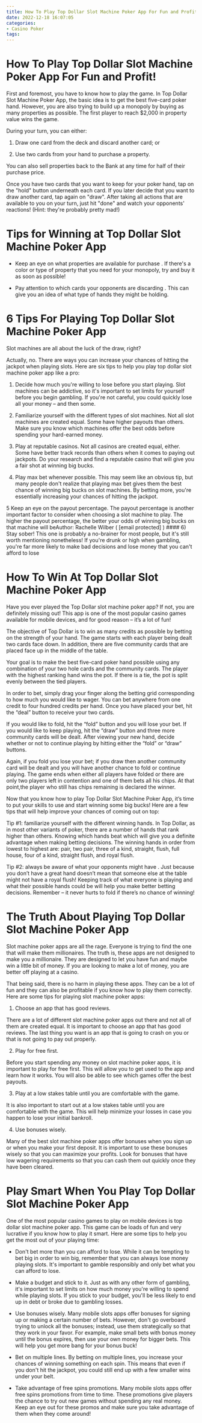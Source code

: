 ```yaml
---
title: How To Play Top Dollar Slot Machine Poker App For Fun and Profit!
date: 2022-12-18 16:07:05
categories:
- Casino Poker
tags:
---
```



#  How To Play Top Dollar Slot Machine Poker App For Fun and Profit!

First and foremost, you have to know how to play the game. In Top Dollar Slot Machine Poker App, the basic idea is to get the best five-card poker hand. However, you are also trying to build up a monopoly by buying as many properties as possible. The first player to reach $2,000 in property value wins the game.

During your turn, you can either:

1) Draw one card from the deck and discard another card; or

2) Use two cards from your hand to purchase a property.

You can also sell properties back to the Bank at any time for half of their purchase price.

Once you have two cards that you want to keep for your poker hand, tap on the "hold" button underneath each card. If you later decide that you want to draw another card, tap again on "draw". After taking all actions that are available to you on your turn, just hit "done" and watch your opponents' reactions! (Hint: they're probably pretty mad!)

  # Tips for Winning at Top Dollar Slot Machine Poker App 

 * Keep an eye on what properties are available for purchase . If there's a color or type of property that you need for your monopoly, try and buy it as soon as possible!

* Pay attention to which cards your opponents are discarding . This can give you an idea of what type of hands they might be holding.

#  6 Tips For Playing Top Dollar Slot Machine Poker App

Slot machines are all about the luck of the draw, right?

Actually, no. There are ways you can increase your chances of hitting the jackpot when playing slots. Here are six tips to help you play top dollar slot machine poker app like a pro:

1. Decide how much you're willing to lose before you start playing. Slot machines can be addictive, so it's important to set limits for yourself before you begin gambling. If you're not careful, you could quickly lose all your money – and then some.

2. Familiarize yourself with the different types of slot machines. Not all slot machines are created equal. Some have higher payouts than others. Make sure you know which machines offer the best odds before spending your hard-earned money.

3. Play at reputable casinos. Not all casinos are created equal, either. Some have better track records than others when it comes to paying out jackpots. Do your research and find a reputable casino that will give you a fair shot at winning big bucks.

4. Play max bet whenever possible. This may seem like an obvious tip, but many people don't realize that playing max bet gives them the best chance of winning big bucks on slot machines. By betting more, you're essentially increasing your chances of hitting the jackpot.

5 Keep an eye on the payout percentage. The payout percentage is another important factor to consider when choosing a slot machine to play. The higher the payout percentage, the better your odds of winning big bucks on that machine will beAuthor: Rachelle Wilber ( [email protected] ) #### 6) Stay sober! This one is probably a no-brainer for most people, but it's still worth mentioning nonetheless! If you're drunk or high when gambling, you're far more likely to make bad decisions and lose money that you can't afford to lose

#  How To Win At Top Dollar Slot Machine Poker App

Have you ever played the Top Dollar slot machine poker app? If not, you are definitely missing out! This app is one of the most popular casino games available for mobile devices, and for good reason – it’s a lot of fun!

The objective of Top Dollar is to win as many credits as possible by betting on the strength of your hand. The game starts with each player being dealt two cards face down. In addition, there are five community cards that are placed face up in the middle of the table.

Your goal is to make the best five-card poker hand possible using any combination of your two hole cards and the community cards. The player with the highest ranking hand wins the pot. If there is a tie, the pot is split evenly between the tied players.

In order to bet, simply drag your finger along the betting grid corresponding to how much you would like to wager. You can bet anywhere from one credit to four hundred credits per hand. Once you have placed your bet, hit the “deal” button to receive your two cards.

If you would like to fold, hit the “fold” button and you will lose your bet. If you would like to keep playing, hit the “draw” button and three more community cards will be dealt. After viewing your new hand, decide whether or not to continue playing by hitting either the “fold” or “draw” buttons.

Again, if you fold you lose your bet; if you draw then another community card will be dealt and you will have another chance to fold or continue playing. The game ends when either all players have folded or there are only two players left in contention and one of them bets all his chips. At that point,the player who still has chips remaining is declared the winner.

Now that you know how to play Top Dollar Slot Machine Poker App, it’s time to put your skills to use and start winning some big bucks! Here are a few tips that will help improve your chances of coming out on top:

Tip #1: familiarize yourself with the different winning hands. In Top Dollar, as in most other variants of poker, there are a number of hands that rank higher than others. Knowing which hands beat which will give you a definite advantage when making betting decisions. The winning hands in order from lowest to highest are: pair, two pair, three of a kind, straight, flush, full house, four of a kind, straight flush, and royal flush.

Tip #2: always be aware of what your opponents might have . Just because you don’t have a great hand doesn’t mean that someone else at the table might not have a royal flush! Keeping track of what everyone is playing and what their possible hands could be will help you make better betting decisions. Remember – it never hurts to fold if there’s no chance of winning!

#  The Truth About Playing Top Dollar Slot Machine Poker App

Slot machine poker apps are all the rage. Everyone is trying to find the one that will make them millionaires. The truth is, these apps are not designed to make you a millionaire. They are designed to let you have fun and maybe win a little bit of money. If you are looking to make a lot of money, you are better off playing at a casino.

That being said, there is no harm in playing these apps. They can be a lot of fun and they can also be profitable if you know how to play them correctly. Here are some tips for playing slot machine poker apps:

1. Choose an app that has good reviews.

There are a lot of different slot machine poker apps out there and not all of them are created equal. It is important to choose an app that has good reviews. The last thing you want is an app that is going to crash on you or that is not going to pay out properly.

2. Play for free first.

Before you start spending any money on slot machine poker apps, it is important to play for free first. This will allow you to get used to the app and learn how it works. You will also be able to see which games offer the best payouts.

3. Play at a low stakes table until you are comfortable with the game.

It is also important to start out at a low stakes table until you are comfortable with the game. This will help minimize your losses in case you happen to lose your initial bankroll.

4. Use bonuses wisely.


Many of the best slot machine poker apps offer bonuses when you sign up or when you make your first deposit. It is important to use these bonuses wisely so that you can maximize your profits. Look for bonuses that have low wagering requirements so that you can cash them out quickly once they have been cleared.

#  Play Smart When You Play Top Dollar Slot Machine Poker App

One of the most popular casino games to play on mobile devices is top dollar slot machine poker app. This game can be loads of fun and very lucrative if you know how to play it smart. Here are some tips to help you get the most out of your playing time:

- Don't bet more than you can afford to lose. While it can be tempting to bet big in order to win big, remember that you can always lose money playing slots. It's important to gamble responsibly and only bet what you can afford to lose.

- Make a budget and stick to it. Just as with any other form of gambling, it's important to set limits on how much money you're willing to spend while playing slots. If you stick to your budget, you'll be less likely to end up in debt or broke due to gambling losses.

- Use bonuses wisely. Many mobile slots apps offer bonuses for signing up or making a certain number of bets. However, don't go overboard trying to unlock all the bonuses; instead, use them strategically so that they work in your favor. For example, make small bets with bonus money until the bonus expires, then use your own money for bigger bets. This will help you get more bang for your bonus buck!

- Bet on multiple lines. By betting on multiple lines, you increase your chances of winning something on each spin. This means that even if you don't hit the jackpot, you could still end up with a few smaller wins under your belt.

- Take advantage of free spins promotions. Many mobile slots apps offer free spins promotions from time to time. These promotions give players the chance to try out new games without spending any real money. Keep an eye out for these promos and make sure you take advantage of them when they come around!